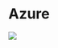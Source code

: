 # Azure
<a href="https://azuredeploy.net/?repository=https://github.com/richardslaiii/Azure" target="_blank">
    <img src="http://azuredeploy.net/deploybutton.png"/>
</a>
